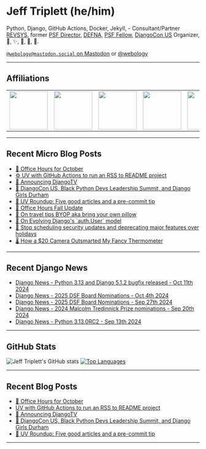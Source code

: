 # Jeff Triplett (he/him)

Python, Django, GitHub Actions, Docker, Jekyll,  - Consultant/Partner [REVSYS][], former [PSF Director][], [DEFNA][], [PSF Fellow][], [DjangoCon US][] Organizer, 🏀, ✨, 💪, 🏃, 🤖.

<a href="https://mastodon.social/@webology" rel="me">`@webology@mastodon.social` on Mastodon</a> or <a href="https://twitter.com/webology">@webology</a>

<hr>

## Affiliations

<table border="0">
<tr>
<td><a href="https://github.com/revsys/"><img src="https://avatars.githubusercontent.com/u/308096?s=200&v=4" width="100px"></a></td>
<td><a href="https://github.com/psf/"><img src="https://avatars.githubusercontent.com/u/50630501?s=200&v=4" width="100px"></a></td>
<td><a href="https://github.com/djangocon/"><img src="https://avatars.githubusercontent.com/u/2891658?s=400&&v=4" width="100px"></a></td>
<td><a href="https://github.com/defna/"><img src="https://avatars.githubusercontent.com/u/13454395?s=200&v=4" width="100px"></a></td>
<td><a href="https://github.com/djangopackages/"><img src="https://avatars.githubusercontent.com/u/27385825?s=200&v=4" width="100px"></a></td>
</tr>
</table>

<hr>

## Recent Micro Blog Posts

<!--START_SECTION:micro-posts-->
* [📅 Office Hours for October](https:&#x2F;&#x2F;micro.webology.dev&#x2F;2024&#x2F;10&#x2F;10&#x2F;office-hours-october.html)
* [⚙️ UV with GitHub Actions to run an RSS to README project](https:&#x2F;&#x2F;micro.webology.dev&#x2F;2024&#x2F;10&#x2F;05&#x2F;uv-with-github.html)
* [🎉 Announcing DjangoTV](https:&#x2F;&#x2F;micro.webology.dev&#x2F;2024&#x2F;09&#x2F;27&#x2F;announcing-djangotv.html)
* [🧳 DjangoCon US, Black Python Devs Leadership Summit, and Django Girls Durham](https:&#x2F;&#x2F;micro.webology.dev&#x2F;2024&#x2F;09&#x2F;20&#x2F;djangocon-us-black.html)
* [🤠 UV Roundup: Five good articles and a pre-commit tip](https:&#x2F;&#x2F;micro.webology.dev&#x2F;2024&#x2F;09&#x2F;19&#x2F;uv-roundup-five.html)
* [📅 Office Hours Fall Update](https:&#x2F;&#x2F;micro.webology.dev&#x2F;2024&#x2F;09&#x2F;12&#x2F;office-hours-fall.html)
* [🛌 On travel tips BYOP aka bring your own pillow](https:&#x2F;&#x2F;micro.webology.dev&#x2F;2024&#x2F;09&#x2F;11&#x2F;on-travel-tips.html)
* [🚜 On Evolving Django&#39;s &#x60;auth.User&#x60; model](https:&#x2F;&#x2F;micro.webology.dev&#x2F;2024&#x2F;09&#x2F;10&#x2F;on-evolving-djangos.html)
* [🚫 Stop scheduling security updates and deprecating major features over holidays](https:&#x2F;&#x2F;micro.webology.dev&#x2F;2024&#x2F;09&#x2F;03&#x2F;stop-scheduling-security.html)
* [🌡️ How a $20 Camera Outsmarted My Fancy Thermometer](https:&#x2F;&#x2F;micro.webology.dev&#x2F;2024&#x2F;08&#x2F;25&#x2F;how-a-camera.html)
<!--END_SECTION:micro-posts-->

<hr>

## Recent Django News

<!--START_SECTION:news-->
* [Django News - Python 3.13 and Django 5.1.2 bugfix released - Oct 11th 2024](https:&#x2F;&#x2F;django-news.com&#x2F;issues&#x2F;254)
* [Django News - 2025 DSF Board Nominations - Oct 4th 2024](https:&#x2F;&#x2F;django-news.com&#x2F;issues&#x2F;253)
* [Django News - 2025 DSF Board Nominations - Sep 27th 2024](https:&#x2F;&#x2F;django-news.com&#x2F;issues&#x2F;252)
* [Django News - 2024 Malcolm Tredinnick Prize nominations - Sep 20th 2024](https:&#x2F;&#x2F;django-news.com&#x2F;issues&#x2F;251)
* [Django News - Python 3.13.0RC2 - Sep 13th 2024](https:&#x2F;&#x2F;django-news.com&#x2F;issues&#x2F;250)
<!--END_SECTION:news-->

<hr>

## GitHub Stats

![Jeff Triplett's GitHub stats](https://github-readme-stats.vercel.app/api?username=jefftriplett&show_icons=&private_count=true&theme=dracula)  [![Top Languages](https://github-readme-stats.vercel.app/api/top-langs/?username=jefftriplett&layout=compact&theme=dracula)]()

<hr>

## Recent Blog Posts

<!--START_SECTION:posts-->
* [📅 Office Hours for October](https:&#x2F;&#x2F;jefftriplett.com&#x2F;2024&#x2F;office-hours-for-october&#x2F;)
* [UV with GitHub Actions to run an RSS to README project](https:&#x2F;&#x2F;jefftriplett.com&#x2F;2024&#x2F;uv-with-github-actions-to-run-an-rss-to-readme-project&#x2F;)
* [🎉 Announcing DjangoTV](https:&#x2F;&#x2F;jefftriplett.com&#x2F;2024&#x2F;announcing-djangotv&#x2F;)
* [🧳 DjangoCon US, Black Python Devs Leadership Summit, and Django Girls Durham](https:&#x2F;&#x2F;jefftriplett.com&#x2F;2024&#x2F;djangocon-us-black-python-devs-leadership-summit-and-django-girls-durham&#x2F;)
* [🤠 UV Roundup: Five good articles and a pre-commit tip](https:&#x2F;&#x2F;jefftriplett.com&#x2F;2024&#x2F;uv-roundup-five-good-articles-and-a-pre-commit-tip&#x2F;)
<!--END_SECTION:posts-->

<hr>

[DEFNA]: https://www.defna.org/
[DjangoCon US]: http://djangocon.us/
[PSF Director]: https://www.python.org/psf/members/#board-of-directors
[REVSYS]: https://www.revsys.com/
[PSF Fellow]: https://www.python.org/psf/fellows/
